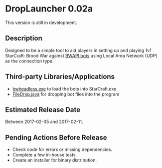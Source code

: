 # DropLauncher 0.02a
This version is still in development.

## Description
Designed to be a simple tool to aid players in setting up and playing 1v1 StarCraft: Brood War against [BWAPI bots](https://github.com/bwapi/bwapi) using Local Area Network (UDP) as the connection type.

## Third-party Libraries/Applications
* [bwheadless.exe](https://github.com/tscmoo/bwheadless) to load the bots into StarCraft.exe
* [FileDrop.java](http://iharder.sourceforge.net/current/java/filedrop/) for dropping bot files into the program

## Estimated Release Date
Between 2017-02-05 and 2017-02-11.

## Pending Actions Before Release
* Check code for errors or missing dependencies.
* Complete a few in-house tests.
* Create an installer for binary distribution.
